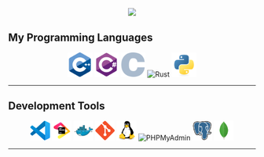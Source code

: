 <div align="center">
  <img src="https://capsule-render.vercel.app/api?type=waving&color=6A0DAD&height=200&section=header&text=Welcome%20to%20my%20GitHub!&fontSize=40&fontColor=ffffff" />
</div>

## My Programming Languages

<p align="center">
  <img src="https://raw.githubusercontent.com/devicons/devicon/master/icons/cplusplus/cplusplus-original.svg" width="50" alt="C++"/>
  <img src="https://raw.githubusercontent.com/devicons/devicon/master/icons/csharp/csharp-original.svg" width="50" alt="C#"/>
  <img src="https://raw.githubusercontent.com/devicons/devicon/master/icons/c/c-original.svg" width="50" alt="C"/>
  <img src="https://upload.wikimedia.org/wikipedia/commons/d/d5/Rust_programming_language_black_logo.svg" width="50" alt="Rust"/>
  <img src="https://raw.githubusercontent.com/devicons/devicon/master/icons/python/python-original.svg" width="50" alt="Python"/>
</p>

---

## Development Tools

<p align="center">
  <img src="https://raw.githubusercontent.com/devicons/devicon/master/icons/vscode/vscode-original.svg" width="40" alt="VS Code"/>
  <img src="https://raw.githubusercontent.com/devicons/devicon/master/icons/jetbrains/jetbrains-original.svg" width="40" alt="JetBrains"/>
  <img src="https://raw.githubusercontent.com/devicons/devicon/master/icons/docker/docker-original.svg" width="40" alt="Docker"/>
  <img src="https://raw.githubusercontent.com/devicons/devicon/master/icons/git/git-original.svg" width="40" alt="Git"/>
  <img src="https://raw.githubusercontent.com/devicons/devicon/master/icons/linux/linux-original.svg" width="40" alt="Linux"/>
  <img src="https://www.phpmyadmin.net/static/images/logo.png" width="40" alt="PHPMyAdmin"/>
  <img src="https://raw.githubusercontent.com/devicons/devicon/master/icons/postgresql/postgresql-original.svg" width="40" alt="PostgreSQL"/>
  <img src="https://raw.githubusercontent.com/devicons/devicon/master/icons/mongodb/mongodb-original.svg" width="40" alt="MongoDB"/>
</p>

---
